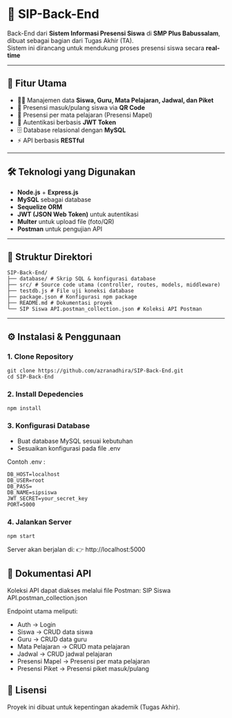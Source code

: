 # 📘 SIP-Back-End

Back-End dari **Sistem Informasi Presensi Siswa** di **SMP Plus Babussalam**, dibuat sebagai bagian dari Tugas Akhir (TA).  
Sistem ini dirancang untuk mendukung proses presensi siswa secara **real-time**

---

## 🚀 Fitur Utama
- 👩‍🏫 Manajemen data **Siswa, Guru, Mata Pelajaran, Jadwal, dan Piket**
- 📌 Presensi masuk/pulang siswa via **QR Code**
- 📌 Presensi per mata pelajaran (Presensi Mapel)
- 🔐 Autentikasi berbasis **JWT Token**
- 🗄️ Database relasional dengan **MySQL**
- ⚡ API berbasis **RESTful**

---

## 🛠️ Teknologi yang Digunakan
- **Node.js** + **Express.js**
- **MySQL** sebagai database
- **Sequelize ORM**
- **JWT (JSON Web Token)** untuk autentikasi
- **Multer** untuk upload file (foto/QR)
- **Postman** untuk pengujian API

---

## 📂 Struktur Direktori

```
SIP-Back-End/
├── database/ # Skrip SQL & konfigurasi database
├── src/ # Source code utama (controller, routes, models, middleware)
├── testdb.js # File uji koneksi database
├── package.json # Konfigurasi npm package
├── README.md # Dokumentasi proyek
└── SIP Siswa API.postman_collection.json # Koleksi API Postman
```
---

## ⚙️ Instalasi & Penggunaan

### 1. Clone Repository

```
git clone https://github.com/azranadhira/SIP-Back-End.git
cd SIP-Back-End
```

### 2. Install Depedencies

```
npm install
```

### 3. Konfigurasi Database 

- Buat database MySQL sesuai kebutuhan
- Sesuaikan konfigurasi pada file .env

Contoh .env : 

```.env
DB_HOST=localhost
DB_USER=root
DB_PASS=
DB_NAME=sipsiswa
JWT_SECRET=your_secret_key
PORT=5000
```

### 4. Jalankan Server 

```
npm start 
```

Server akan berjalan di:
👉 http://localhost:5000

## 📡 Dokumentasi API

Koleksi API dapat diakses melalui file Postman:
SIP Siswa API.postman_collection.json

Endpoint utama meliputi:

- Auth → Login
- Siswa → CRUD data siswa
- Guru → CRUD data guru
- Mata Pelajaran → CRUD mata pelajaran
- Jadwal → CRUD jadwal pelajaran
- Presensi Mapel → Presensi per mata pelajaran
- Presensi Piket → Presensi piket masuk/pulang

## 📜 Lisensi

Proyek ini dibuat untuk kepentingan akademik (Tugas Akhir).

